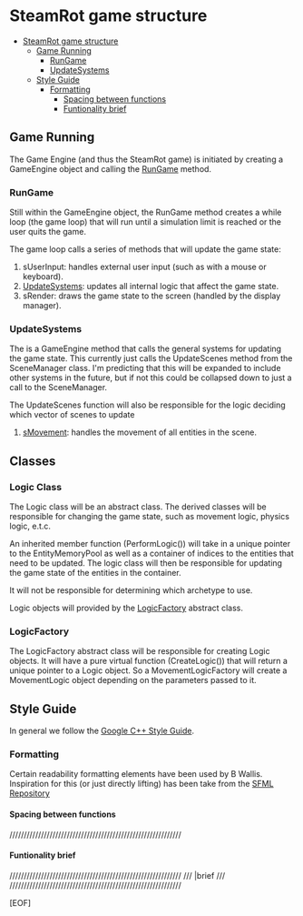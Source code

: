 # SteamRot game structure

<!--toc:start-->
- [SteamRot game structure](#steamrot-game-structure)
  - [Game Running](#game-running)
    - [RunGame](#rungame)
    - [UpdateSystems](#updatesystems)
  - [Style Guide](#style-guide)
    - [Formatting](#formatting)
      - [Spacing between functions](#spacing-between-functions)
      - [Funtionality brief](#funtionality-brief)
<!--toc:end-->

## Game Running

The Game Engine (and thus the SteamRot game) is initiated
by creating a GameEngine object and calling the [RunGame](#rungame)
method.

### RunGame

Still within the GameEngine object, the RunGame method creates
a while loop (the game loop) that will run until a simulation
limit is reached or the user quits the game.

The game loop calls a series of methods that will update the game state:

1. sUserInput: handles external user input (such as with a mouse or keyboard).
1. [UpdateSystems](#updatesystems): updates all internal logic that affect the
game state.
1. sRender: draws the game state to the screen (handled by the display manager).

### UpdateSystems

The is a GameEngine method that calls the general systems for updating the game state.
This currently just calls the UpdateScenes method from the SceneManager class.
I'm predicting that this will be expanded to include other systems in the future,
but if not this could be collapsed down to just a call to the SceneManager.

The UpdateScenes function will also be responsible for the logic deciding which
vector of scenes to update

1. [sMovement](#smovement): handles the movement of all entities in the scene.

## Classes

### Logic Class

The Logic class will be an abstract class. The derived classes will be responsible for changing the game state, such as movement logic, physics logic, e.t.c.

An inherited member function (PerformLogic()) will take in a unique pointer to the EntityMemoryPool as well as a container of indices to the entities that need to be updated. The logic class will then be responsible for updating the game state of the entities in the container.

It will not be responsible for determining which archetype to use.

Logic objects will provided by the [LogicFactory](#logicfactory) abstract class.

### LogicFactory

The LogicFactory abstract class will be responsible for creating Logic objects. It will have a pure virtual function (CreateLogic()) that will return a unique pointer to a Logic object. So a MovementLogicFactory will create a MovementLogic object depending on the parameters passed to it.

## Style Guide

In general we follow the [Google C++ Style Guide](https://google.github.io/styleguide/cppguide.html).

### Formatting

Certain readability formatting elements have been used by B Wallis.
Inspiration for this (or just directly lifting) has been take from the [SFML Repository](https://github.com/SFML/SFML/tree/master)

#### Spacing between functions

////////////////////////////////////////////////////////////

#### Funtionality brief

////////////////////////////////////////////////////////////
/// |brief
///
////////////////////////////////////////////////////////////

[EOF]
